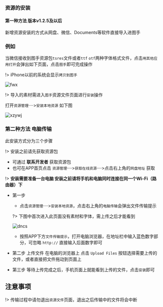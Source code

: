 ### 资源的安装 

#### 第一种方法 版本v1.2.5及以后

新增资源安装的方式从网盘、微信、Documents等软件直接导入进图手

### 例如

当微信接收到图手资源包`tsres`文件或者`ttf` `otf`两种字体格式文件，点击`用其他应用打开`会弹出如下页面，点击`图手`即可完成操作

!> iPhone以前的系统会显示`拷贝到图手`

![fwx](_images/wxaz.jpg ':size=320')


!> 导入的素材需进入`图手`资源文件页面进行`安装`操作

打开`资源管理`····>`安装本地资源` 如下图 

![xzywj](_images/xzywj.jpeg ':size=320')


### 第二种方法 电脑传输

此安装方式分为三个步骤

!> 安装之前请先获取资源包
   - 可通过 **联系开发者** 获取资源包
   - 也可在APP首页点击 `资源管理`····>`获取在线资源`····>点击右上角的`网盘地址` 获取

!> **安装需要准备一台电脑 安装之前请将手机和电脑同时连接在同一个Wi-Fi（路由器）下**

- 第一步 
  - 点击`资源管理`····>`安装本地资源`，点击右上角的`电脑传输`会弹出文件传输提示

  ?> 下图中首次进入此页面没有素材和字体，需上传之后才能看到
  
  ![dncs](_images/dncs.jpeg ':size=320')

  - 按照APP下方`文件传输提示`，打开电脑浏览器，在地址栏中输入蓝色数字部分，可忽略 `http://` 直接输入后面数字即可

- 第二步 上传文件 在电脑的浏览器上 点击 `Upload Files` 按钮选择需要上传的文件，或者直接把文件拖动到页面上
- 第三步 等待上传完成之后，手机页面上就能看到上传的文件，点击`安装`即可


## 注意事项
!> 传输过程中请勿退出`资源文件`页面，退出之后传输中的文件将会中断